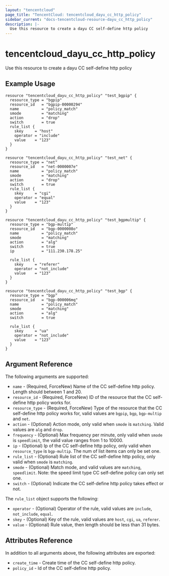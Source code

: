 ```yaml
---
layout: "tencentcloud"
page_title: "TencentCloud: tencentcloud_dayu_cc_http_policy"
sidebar_current: "docs-tencentcloud-resource-dayu_cc_http_policy"
description: |-
  Use this resource to create a dayu CC self-define http policy
---
```


# tencentcloud_dayu_cc_http_policy

Use this resource to create a dayu CC self-define http policy

## Example Usage

```hcl
resource "tencentcloud_dayu_cc_http_policy" "test_bgpip" {
  resource_type = "bgpip"
  resource_id   = "bgpip-00000294"
  name          = "policy_match"
  smode         = "matching"
  action        = "drop"
  switch        = true
  rule_list {
    skey     = "host"
    operator = "include"
    value    = "123"
  }
}

resource "tencentcloud_dayu_cc_http_policy" "test_net" {
  resource_type = "net"
  resource_id   = "net-0000007e"
  name          = "policy_match"
  smode         = "matching"
  action        = "drop"
  switch        = true
  rule_list {
    skey     = "cgi"
    operator = "equal"
    value    = "123"
  }
}

resource "tencentcloud_dayu_cc_http_policy" "test_bgpmultip" {
  resource_type = "bgp-multip"
  resource_id   = "bgp-0000008o"
  name          = "policy_match"
  smode         = "matching"
  action        = "alg"
  switch        = true
  ip            = "111.230.178.25"

  rule_list {
    skey     = "referer"
    operator = "not_include"
    value    = "123"
  }
}

resource "tencentcloud_dayu_cc_http_policy" "test_bgp" {
  resource_type = "bgp"
  resource_id   = "bgp-000006mq"
  name          = "policy_match"
  smode         = "matching"
  action        = "alg"
  switch        = true

  rule_list {
    skey     = "ua"
    operator = "not_include"
    value    = "123"
  }
}
```

## Argument Reference

The following arguments are supported:

* `name` - (Required, ForceNew) Name of the CC self-define http policy. Length should between 1 and 20.
* `resource_id` - (Required, ForceNew) ID of the resource that the CC self-define http policy works for.
* `resource_type` - (Required, ForceNew) Type of the resource that the CC self-define http policy works for, valid values are `bgpip`, `bgp`, `bgp-multip` and `net`.
* `action` - (Optional) Action mode, only valid when `smode` is `matching`. Valid values are `alg` and `drop`.
* `frequency` - (Optional) Max frequency per minute, only valid when `smode` is `speedlimit`, the valid value ranges from 1 to 10000.
* `ip` - (Optional) Ip of the CC self-define http policy, only valid when `resource_type` is `bgp-multip`. The num of list items can only be set one.
* `rule_list` - (Optional) Rule list of the CC self-define http policy,  only valid when `smode` is `matching`.
* `smode` - (Optional) Match mode, and valid values are `matching`, `speedlimit`. Note: the speed limit type CC self-define policy can only set one.
* `switch` - (Optional) Indicate the CC self-define http policy takes effect or not.

The `rule_list` object supports the following:

* `operator` - (Optional) Operator of the rule, valid values are `include`, `not_include`, `equal`.
* `skey` - (Optional) Key of the rule, valid values are `host`, `cgi`, `ua`, `referer`.
* `value` - (Optional) Rule value, then length should be less than 31 bytes.

## Attributes Reference

In addition to all arguments above, the following attributes are exported:

* `create_time` - Create time of the CC self-define http policy.
* `policy_id` - Id of the CC self-define http policy.


